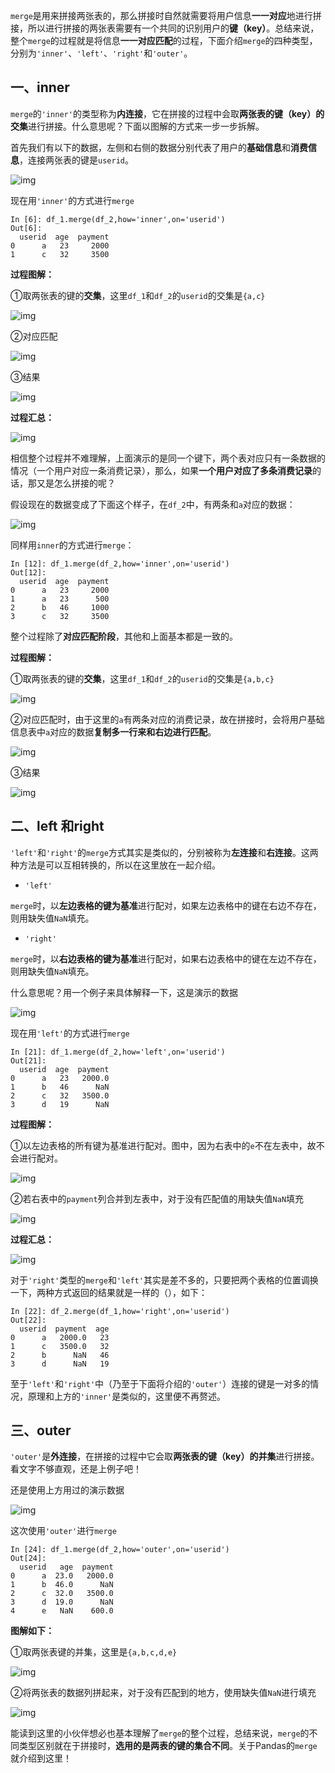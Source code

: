 `merge`是用来拼接两张表的，那么拼接时自然就需要将用户信息**一一对应**地进行拼接，所以进行拼接的两张表需要有一个共同的识别用户的**键（key）**。总结来说，整个`merge`的过程就是将信息**一一对应匹配**的过程，下面介绍`merge`的四种类型，分别为`'inner'`、`'left'`、`'right'`和`'outer'`。

## **一、inner**

`merge`的`'inner'`的类型称为**内连接**，它在拼接的过程中会取**两张表的键（key）的交集**进行拼接。什么意思呢？下面以图解的方式来一步一步拆解。

首先我们有以下的数据，左侧和右侧的数据分别代表了用户的**基础信息**和**消费信息**，连接两张表的键是`userid`。

![img](https://pic3.zhimg.com/80/v2-919d59c55d07d27cbe17561ff4090af2_1440w.jpg)

现在用`'inner'`的方式进行`merge`

```text
In [6]: df_1.merge(df_2,how='inner',on='userid')
Out[6]:
  userid  age  payment
0      a   23     2000
1      c   32     3500
```

**过程图解：**

①取两张表的键的**交集**，这里`df_1`和`df_2`的`userid`的交集是`{a,c}`

![img](https://pic1.zhimg.com/80/v2-a9fd053b4aa3e14c770f9879d174cb10_1440w.jpg)

②对应匹配

![img](https://pic4.zhimg.com/80/v2-75ab5c34d653055dfe752bb2baa8e4c7_1440w.jpg)

③结果

![img](https://pic2.zhimg.com/80/v2-a029dcf20aabb6d0eb663c727e670151_1440w.jpg)

**过程汇总：**

![img](https://pic4.zhimg.com/80/v2-edda27bd6990feb60c8b7499e356bfcb_1440w.jpg)

相信整个过程并不难理解，上面演示的是同一个键下，两个表对应只有一条数据的情况（一个用户对应一条消费记录），那么，如果**一个用户对应了多条消费记录**的话，那又是怎么拼接的呢？

假设现在的数据变成了下面这个样子，在`df_2`中，有两条和`a`对应的数据：

![img](https://pic1.zhimg.com/80/v2-aa3a316a4496e3823302b7c157596f74_1440w.jpg)

同样用`inner`的方式进行`merge`：

```text
In [12]: df_1.merge(df_2,how='inner',on='userid')
Out[12]:
  userid  age  payment
0      a   23     2000
1      a   23      500
2      b   46     1000
3      c   32     3500
```

整个过程除了**对应匹配阶段**，其他和上面基本都是一致的。

**过程图解：**

①取两张表的键的**交集**，这里`df_1`和`df_2`的`userid`的交集是`{a,b,c}`

![img](https://pic4.zhimg.com/80/v2-ceb1eab5b64865b410bc3da7540b2ed3_1440w.jpg)

②对应匹配时，由于这里的`a`有两条对应的消费记录，故在拼接时，会将用户基础信息表中`a`对应的数据**复制多一行来和右边进行匹配**。

![img](https://pic2.zhimg.com/80/v2-cdc07e9ad0a1178d8c15671cb0e49da9_1440w.jpg)

③结果

![img](https://pic3.zhimg.com/80/v2-7e6ca9af48ff041ce480b856e8709ef2_1440w.jpg)

## **二、left 和right**

`'left'`和`'right'`的`merge`方式其实是类似的，分别被称为**左连接**和**右连接**。这两种方法是可以互相转换的，所以在这里放在一起介绍。

- `'left'`

`merge`时，以**左边表格的键为基准**进行配对，如果左边表格中的键在右边不存在，则用缺失值`NaN`填充。

- `'right'`

`merge`时，以**右边表格的键为基准**进行配对，如果右边表格中的键在左边不存在，则用缺失值`NaN`填充。

什么意思呢？用一个例子来具体解释一下，这是演示的数据

![img](https://pic4.zhimg.com/80/v2-3f91e3029109a1722ba7edd466ea358b_1440w.jpg)

现在用`'left'`的方式进行`merge`

```text
In [21]: df_1.merge(df_2,how='left',on='userid')
Out[21]:
  userid  age  payment
0      a   23   2000.0
1      b   46      NaN
2      c   32   3500.0
3      d   19      NaN
```

**过程图解：**

①以左边表格的所有键为基准进行配对。图中，因为右表中的`e`不在左表中，故不会进行配对。

![img](https://pic2.zhimg.com/80/v2-a06a39f19646c10c3001aa5d7174e5f1_1440w.jpg)

②若右表中的`payment`列合并到左表中，对于没有匹配值的用缺失值`NaN`填充

![img](https://pic3.zhimg.com/80/v2-4d634bf55fd31a0b95393d85770ebdc2_1440w.jpg)

**过程汇总：**

![img](https://pic2.zhimg.com/80/v2-fed4d5834207a2aada79256e487a2041_1440w.jpg)

对于`'right'`类型的`merge`和`'left'`其实是差不多的，只要把两个表格的位置调换一下，两种方式返回的结果就是一样的（），如下：

```text
In [22]: df_2.merge(df_1,how='right',on='userid')
Out[22]:
  userid  payment  age
0      a   2000.0   23
1      c   3500.0   32
2      b      NaN   46
3      d      NaN   19
```

至于`'left'`和`'right'`中（乃至于下面将介绍的`'outer'`）连接的键是一对多的情况，原理和上方的`'inner'`是类似的，这里便不再赘述。

## **三、outer**

`'outer'`是**外连接**，在拼接的过程中它会取**两张表的键（key）的并集**进行拼接。看文字不够直观，还是上例子吧！

还是使用上方用过的演示数据

![img](https://pic4.zhimg.com/80/v2-3f91e3029109a1722ba7edd466ea358b_1440w.jpg)

这次使用`'outer'`进行`merge`

```text
In [24]: df_1.merge(df_2,how='outer',on='userid')
Out[24]:
  userid   age  payment
0      a  23.0   2000.0
1      b  46.0      NaN
2      c  32.0   3500.0
3      d  19.0      NaN
4      e   NaN    600.0
```

**图解如下：**

①取两张表键的并集，这里是`{a,b,c,d,e}`

![img](https://pic2.zhimg.com/80/v2-3e7a748ff15e99dfe66811ab8542f9fd_1440w.jpg)

②将两张表的数据列拼起来，对于没有匹配到的地方，使用缺失值`NaN`进行填充

![img](https://pic3.zhimg.com/80/v2-2e994e07050a44687fdb98414129a95a_1440w.jpg)

能读到这里的小伙伴想必也基本理解了`merge`的整个过程，总结来说，`merge`的不同类型区别就在于拼接时，**选用的是两表的键的集合不同**。关于Pandas的`merge`就介绍到这里！